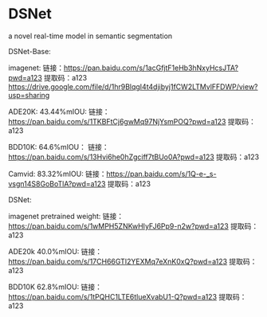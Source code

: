 # DSNet
a novel real-time model in semantic segmentation

DSNet-Base:
  
  imagenet: 链接：https://pan.baidu.com/s/1acGfjtF1eHb3hNxyHcsJTA?pwd=a123 
  提取码：a123      https://drive.google.com/file/d/1hr9BlqgI4t4djibyj1fCW2LTMvlFFDWP/view?usp=sharing
  
  ADE20K: 43.44%mIOU: 链接：https://pan.baidu.com/s/1TKBFtCj6gwMq97NjYsmPOQ?pwd=a123 
  提取码：a123
  
  BDD10K: 64.6%mIOU： 链接：https://pan.baidu.com/s/13Hvi6he0hZgciff7tBUo0A?pwd=a123 
  提取码：a123
  
  Camvid: 83.32%mIOU: 链接：https://pan.baidu.com/s/1Q-e-_s-vsgn14S8GoBoTlA?pwd=a123 
  提取码：a123

DSNet:

  imagenet pretrained weight: 链接：https://pan.baidu.com/s/1wMPH5ZNKwHIyFJ6Pp9-n2w?pwd=a123 
  提取码：a123
  
  ADE20k 40.0%mIOU: 链接：https://pan.baidu.com/s/17CH66GTI2YEXMq7eXnK0xQ?pwd=a123 
  提取码：a123
  
  BDD10K 62.8%mIOU: 链接：https://pan.baidu.com/s/1tPQHC1LTE6tlueXvabU1-Q?pwd=a123 
  提取码：a123


